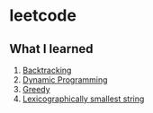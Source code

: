 # leetcode

## What I learned
1. [Backtracking](https://www.geeksforgeeks.org/introduction-to-backtracking-2/)
2. [Dynamic Programming](https://www.geeksforgeeks.org/introduction-to-dynamic-programming-data-structures-and-algorithm-tutorials/)
3. [Greedy](https://www.geeksforgeeks.org/introduction-to-greedy-algorithm-data-structures-and-algorithm-tutorials/)
4. [Lexicographically smallest string](https://www.geeksforgeeks.org/lexicographically-smallest-string-possible-by-inserting-given-character/)